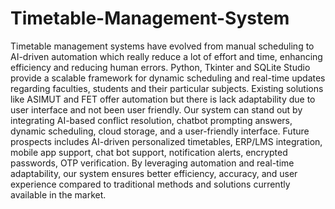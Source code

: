 # Timetable-Management-System
Timetable management systems have evolved from manual scheduling to AI-driven automation which really reduce a lot of effort and time, enhancing efficiency and reducing human errors. Python, Tkinter and SQLite Studio  provide a scalable framework for dynamic scheduling and real-time updates regarding faculties, students and their particular subjects. Existing solutions like ASIMUT and FET offer automation but there is lack adaptability due to user interface and not been  user friendly. Our system can stand out by integrating AI-based conflict resolution, chatbot prompting answers, dynamic scheduling, cloud storage, and a user-friendly interface. Future prospects includes AI-driven personalized timetables, ERP/LMS integration, mobile app support, chat bot support, notification alerts, encrypted passwords, OTP verification. By leveraging automation and real-time adaptability, our system ensures better efficiency, accuracy, and user experience compared to traditional methods and solutions currently available in the market.
